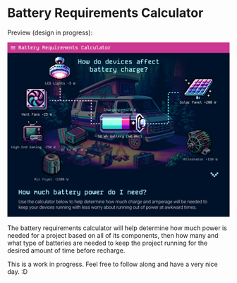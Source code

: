 # Battery Requirements Calculator

Preview (design in progress):

![layout preview for the battery requirements calculator](/docs/preview.png)

The battery requirements calculator will help determine how much power is needed for a project based on all of its components, then how many and what type of batteries are needed to keep the project running for the desired amount of time before recharge.

This is a work in progress. Feel free to follow along and have a very nice day. :D
